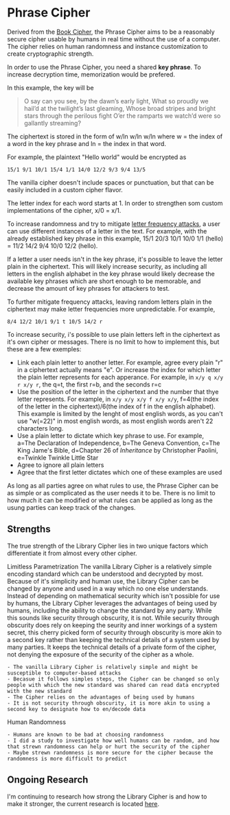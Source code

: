 # Phrase Cipher
Derived from the [Book Cipher](https://wikipedia.org/wiki/Book_cipher), the Phrase Cipher aims to be a reasonably secure cipher usable by humans in real time without the use of a computer. The cipher relies on human randomness and instance customization to create cryptographic strength.

In order to use the Phrase Cipher, you need a shared **key phrase**. To increase decryption time, memorization would be prefered. 

In this example, the key will be 

>O say can you see, by the dawn’s early light,
>What so proudly we hail’d at the twilight’s last gleaming,
>Whose broad stripes and bright stars through the perilous fight
>O’er the ramparts we watch’d were so gallantly streaming?

The ciphertext is stored in the form of w/ln w/ln w/ln where w = the index of a word in the key phrase and ln = the index in that word.

For example, the plaintext "Hello world" would be encrypted as
```
15/1 9/1 10/1 15/4 1/1 14/0 12/2 9/3 9/4 13/5
```
The vanilla cipher doesn't include spaces or punctuation, but that can be easily included in a custom cipher flavor. 

The letter index for each word starts at 1. In order to strengthen som custom implementations of the cipher, x/0 = x/1.

To increase randomness and try to mitigate [letter frequency attacks](https://en.wikipedia.org/wiki/Frequency_analysis), a user can use different instances of a letter in the text. For example, with the already established key phrase in this example, 15/1 20/3 10/1 10/0 1/1 (hello) = 11/2 14/2 9/4 10/0 12/2 (hello).

If a letter a user needs isn't in the key phrase, it's possible to leave the letter plain in the ciphertext. This will likely increase security, as including all letters in the english alphabet in the key phrase would likely decrease the available key phrases which are short enough to be memorable, and decrease the amount of key phrases for attackers to test. 

To further mitigate frequency attacks, leaving random letters plain in the ciphertext may make letter frequencies more unpredictable. For example, 
```
8/4 12/2 10/1 9/1 t 10/5 14/2 r
```
To increase security, i's possible to use plain letters left in the ciphertext as it's own cipher or messages. There is no limit to how to implement this, but these are a few exemples:
- Link each plain letter to another letter. For example, agree every plain "r" in a ciphertext actually means "e". Or increase the index for which letter the plain letter represents for each apperance. For example, in ```x/y q x/y r x/y r```, the q=t, the first r=b, and the seconds r=c
- Use the position of the letter in the ciphertext and the number that thye letter represents. For example, in ```x/y x/y x/y f x/y x/y```, f=4(the index of the letter in the ciphertext)/6(the index of f in the english alphabet). This example is limited by the lenght of most english words, as you can't use "w(=22)" in most english words, as most english words aren't 22 characters long.
- Use a plain letter to dictate which key phrase to use. For example, a=The Declaration of Independence, b=The Geneva Convention, c=The King Jame's Bible, d=Chapter 26 of *Inheritance* by Christopher Paolini, e=Twinkle Twinkle Little Star
- Agree to ignore all plain letters
- Agree that the first letter dictates which one of these examples are used

As long as all parties agree on what rules to use, the Phrase Cipher can be as simple or as complicated as the user needs it to be. There is no limit to how much it can be modified or what rules can be applied as long as the usung parties can keep track of the changes.

## Strengths

The true strength of the Library Cipher lies in two unique factors which differentiate it from almost every other cipher. 

Limitless Parametrization
    The vanilla Library Cipher is a relatively simple encoding standard which can be understood and decrypted by most. Because of it's simplicity and human use, the Library Cipher can be changed by anyone and used in a way which no one else understands. Instead of depending on mathematical security which isn't possible for use by humans, the Library Cipher leverages the advantages of being used by humans, including the ability to change the standard by any party. While this sounds like security through obscurity, it is not. While security through obscurity does rely on keeping the seurity and inner workings of a system secret, this cherry picked form of security through obscurity is more akin to a second key rather than keeping the technical details of a system used by many parties. It keeps the technical details of a private form of the cipher, not denying the exposure of the security of the cipher as a whole. 

    - The vanilla Library Cipher is relatively simple and might be susceptible to computer-based attacks
    - Becasue it follows simples steps, the Cipher can be changed so only people with which the new standard was shared can read data encrypted with the new standard
    - The Cipher relies on the advantages of being used by humans
    - It is not security through obscurity, it is more akin to using a second key to designate how to en/decode data


Human Randomness

    - Humans are known to be bad at choosing randomness
    - I did a study to investigate how well humans can be random, and how that strewn randomness can help or hurt the security of the cipher 
    - Maybe strewn randomness is more secure for the cipher because the randomness is more difficult to predict

## Ongoing Research

I'm continuing to research how strong the Library Cipher is and how to make it stronger, the current research is located [here](OnGoingResearch.md).